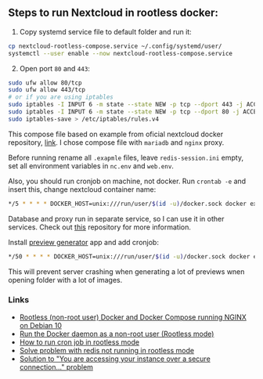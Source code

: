 ## Steps to run Nextcloud in rootless docker:
1. Copy systemd service file to default folder and run it:
```bash
cp nextcloud-rootless-compose.service ~/.config/systemd/user/
systemctl --user enable --now nextcloud-rootless-compose.service
```
2. Open port `80` and `443`:
```bash
sudo ufw allow 80/tcp
sudo ufw allow 443/tcp
# or if you are using iptables
sudo iptables -I INPUT 6 -m state --state NEW -p tcp --dport 443 -j ACCEPT
sudo iptables -I INPUT 6 -m state --state NEW -p tcp --dport 80 -j ACCEPT
sudo iptables-save > /etc/iptables/rules.v4
```

This compose file based on example from oficial nextcloud docker repository, [link](https://github.com/nextcloud/docker/tree/master/.examples/docker-compose/with-nginx-proxy/mariadb/fpm). I chose compose file with `mariadb` and `nginx` proxy.

Before running rename all `.exapmle` files, leave `redis-session.ini` empty, set all environment variables in `nc.env` and `web.env`.

Also, you should run cronjob on machine, not docker. Run `crontab -e` and insert this, change nextcloud container name:
```bash
*/5 * * * * DOCKER_HOST=unix:///run/user/$(id -u)/docker.sock docker exec -u www-data:www-data NEXTCLOUD_CONTAINER_NAME php ./cron.php 
```

Database and proxy run in separate service, so I can use it in other services. Check out [this](https://github.com/semka95/common-compose) repository for more information.

Install [preview generator](https://apps.nextcloud.com/apps/previewgenerator) app and add cronjob:
```bash
*/50 * * * * DOCKER_HOST=unix:///run/user/$(id -u)/docker.sock docker exec -u www-data:www-data rootless-nextcloud-compose_app_1 php ./occ preview:pre-generate
```
This will prevent server crashing when generating a lot of previews wnen opening folder with a lot of images.


### Links
- [Rootless (non-root user) Docker and Docker Compose running NGINX on Debian 10](https://blog.leandrotoledo.org/rootless-docker-and-docker-compose-running-nginx-on-debian-10/)
- [Run the Docker daemon as a non-root user (Rootless mode)](https://docs.docker.com/engine/security/rootless/)
- [How to run cron job in rootless mode](https://github.com/nextcloud/docker/issues/458#issuecomment-986224253)
- [Solve problem with redis not running in rootless mode](https://github.com/nextcloud/docker/issues/763#issuecomment-1007447212)
- [Solution to "You are accessing your instance over a secure connection..." problem](https://github.com/nextcloud/docker/issues/1672#issuecomment-1013956922)

